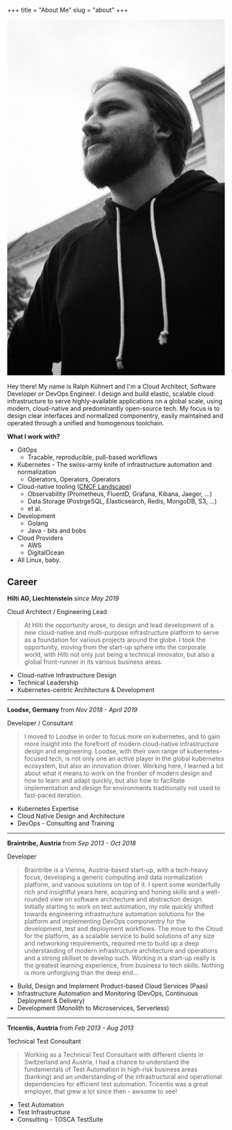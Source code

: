 +++
title = "About Me"
slug = "about"
+++

![me](images/AKJns42398lif.jpg)

Hey there! My name is Ralph Kühnert and I'm a Cloud Architect, Software Developer or DevOps Engineer. I design and build elastic, scalable cloud infrastructure to serve highly-available applications on a global scale, using modern, cloud-native and predominantly open-source tech. My focus is to design clear interfaces and normalized componentry, easily maintained and operated through a unified and homogenous toolchain.

**What I work with?**
* GitOps
    * Tracable, reproducible, pull-based workflows
* Kubernetes - The swiss-army knife of infrastructure automation and normalization
    * Operators, Operators, Operators 
* Cloud-native tooling ([CNCF Landscape](https://l.cncf.io))
    * Observability (Prometheus, FluentD, Grafana, Kibana, Jaeger, ...)
    * Data Storage (PostrgeSQL, Elasticsearch, Redis, MongoDB, S3, ...)
    * et al.
* Development
    * Golang
    * Java - bits and bobs 
* Cloud Providers
    * AWS
    * DigitalOcean
* All Linux, baby.

## Career
 
**Hilti AG, Liechtenstein** *since May 2019*

Cloud Architect / Engineering Lead

> At Hilti the opportunity arose, to design and lead development of a new cloud-native and multi-purpose infrastructure platform to serve as a foundation for various projects around the globe. I took the opportunity, moving from the start-up sphere into the corporate world, with Hilti not only just being a technical innovator, but also a global front-runner in its various business areas.

* Cloud-native Infrastructure Design
* Technical Leadership
* Kubernetes-centric Architecture & Development

---

**Loodse, Germany** from *Nov 2018 - April 2019*

Developer / Consultant

> I moved to Loodse in order to focus more on kubernetes, and to gain more insight into the forefront of modern cloud-native infrastructure design and engineering. Loodse, with their own range of kubernetes-focused tech, is not only one an active player in the global kubernetes ecosystem, but also an innovation driver. Working here, I learned a lot about what it means to work on the frontier of modern design and how to learn and adapt quickly, but also how to facilitate implementation and design for environments traditionally not used to fast-paced iteration.

* Kubernetes Expertise
* Cloud Native Design and Architecture
* DevOps - Consulting and Training

---

**Braintribe, Austria** from *Sep 2013 - Oct 2018*

Developer

> Braintribe is a Vienna, Austria-based start-up, with a tech-heavy focus, developing a generic computing and data normalization platform, and various solutions on top of it. I spent some wonderfully rich and insightful years here, acquiring and honing skills and a well-rounded view on software architecture and abstraction design. Initially starting to work on test automation, my role quickly shifted towards engineering infrastructure automation solutions for the platform and implementing DevOps componentry for the development, test and deployment workflows. The move to the Cloud for the platform, as a scalable service to build solutions of any size and networking requirements, required me to build up a deep understanding of modern infrastructure architecture and operations and a strong skillset to develop such.
Working in a start-up really is the greatest learning experience, from business to tech skills. Nothing is more unforgiving than the deep end...

* Build, Design and Implement Product-based Cloud Services (Paas)
* Infrastructure Automation and Monitoring (DevOps, Continuous Deployment & Delivery)
* Development (Monolith to Microservices, Serverless)

---

**Tricentis, Austria** from *Feb 2013 - Aug 2013*

Technical Test Consultant

> Working as a Technical Test Consultant with different clients in Switzerland and Austria, I had a chance to understand the fundamentals of Test Automation in high-risk business areas (banking) and an understanding of the infrastructural and operational dependencies for efficient test automation. Tricentis was a great employer, that grew a lot since then - awsome to see!

* Test Automation
* Test Infrastructure
* Consulting - TOSCA TestSuite

